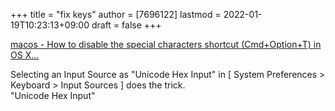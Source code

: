 +++
title = "fix keys"
author = [7696122]
lastmod = 2022-01-19T10:23:13+09:00
draft = false
+++

[macos - How to disable the special characters shortcut (Cmd+Option+T) in OS X...](https://apple.stackexchange.com/questions/53417/how-to-disable-the-special-characters-shortcut-cmdoptiont-in-os-x-lion/350065)  

Selecting an Input Source as "Unicode Hex Input" in [ System Preferences > Keyboard > Input Sources ] does the trick.  
"Unicode Hex Input"
